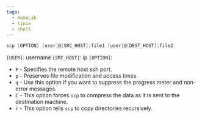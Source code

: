 ```yaml
---
tags:
  - HomeLab
  - linux
  - shell
---
```



```scheme
scp [OPTION] [user]@[SRC_HOST]:file1 [user]@[DEST_HOST]:file2
```

`[USER]`: username
`[SRC_HOST]`: ip
`[OPTION]`:

- `P` - Specifies the remote host ssh port.
- `p` - Preserves file modification and access times.
- `q` - Use this option if you want to suppress the progress meter and non-error messages.
- `C` - This option forces `scp` to compress the data as it is sent to the destination machine.
- `r` - This option tells `scp` to copy directories recursively.